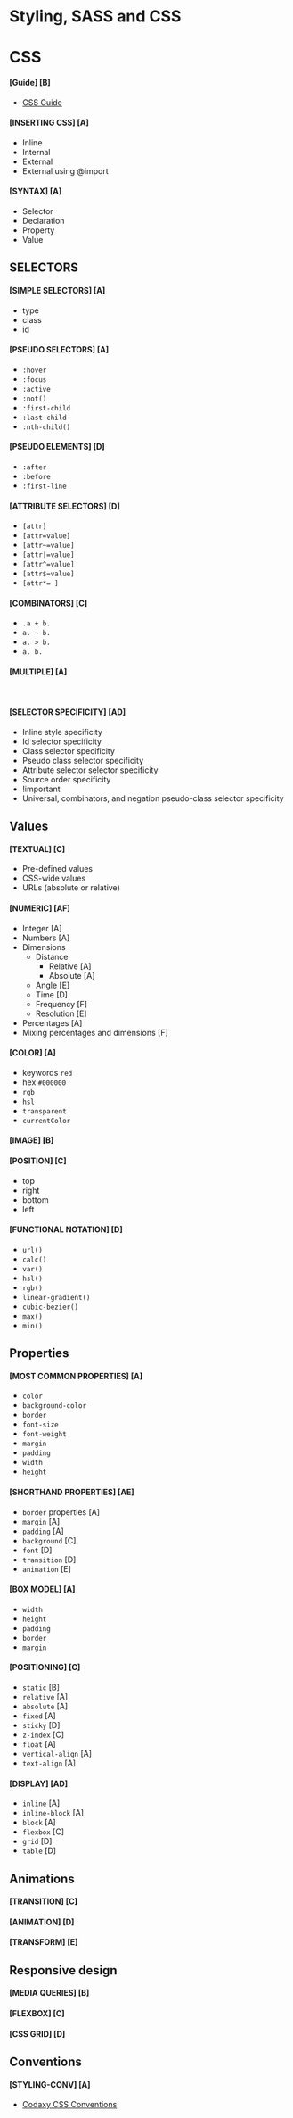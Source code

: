 # Styling, SASS and CSS

# CSS

#### [Guide] [B]
- [CSS Guide](css-guide.md)

#### [INSERTING CSS] [A]
- Inline
- Internal
- External
- External using @import

#### [SYNTAX] [A]
- Selector
- Declaration
- Property
- Value

## SELECTORS
#### [SIMPLE SELECTORS] [A]
- type
- class
- id
#### [PSEUDO SELECTORS] [A]
- `:hover`
- `:focus`
- `:active`
- `:not()`
- `:first-child`
- `:last-child`
- `:nth-child()`
#### [PSEUDO ELEMENTS] [D]
- `:after`
- `:before`
- `:first-line`
#### [ATTRIBUTE SELECTORS] [D]
- `[attr]`
- `[attr=value]`
- `[attr~=value]`
- `[attr|=value]`
- `[attr^=value]`
- `[attr$=value]`
- `[attr*= ]`
#### [COMBINATORS] [C]
- `.a + b.`
- `a. ~ b.`
- `a. > b.`
- `a. b.`
#### [MULTIPLE] [A]

<br />

#### [SELECTOR SPECIFICITY] [AD]
- Inline style specificity
- Id selector specificity
- Class selector specificity
- Pseudo class selector specificity
- Attribute selector selector specificity
- Source order specificity
- !important
- Universal, combinators, and negation pseudo-class selector specificity

## Values
#### [TEXTUAL] [C]
- Pre-defined values
- CSS-wide values 
- URLs (absolute or relative)
#### [NUMERIC] [AF] 
- Integer [A]
- Numbers [A]
- Dimensions
    - Distance 
        - Relative [A]
        - Absolute [A]
    - Angle [E]
    - Time [D]
    - Frequency [F]
    - Resolution [E]
- Percentages [A]
- Mixing percentages and dimensions [F]
#### [COLOR] [A]
- keywords `red`
- hex `#000000`
- `rgb`
- `hsl`
- `transparent`
- `currentColor`
#### [IMAGE] [B]
#### [POSITION] [C]
- top
- right
- bottom
- left
#### [FUNCTIONAL NOTATION] [D]
- `url()`
- `calc()`
- `var()`
- `hsl()`
- `rgb()`
- `linear-gradient()`
- `cubic-bezier()`
- `max()`
- `min()`

## Properties
#### [MOST COMMON PROPERTIES] [A]
- `color`
- `background-color`
- `border`
- `font-size`
- `font-weight`
- `margin`
- `padding`
- `width`
- `height`

#### [SHORTHAND PROPERTIES] [AE]
- `border` properties [A]
- `margin` [A]
- `padding` [A]
- `background` [C] 
- `font` [D]
- `transition` [D]
- `animation` [E]

#### [BOX MODEL] [A]
- `width`
- `height`
- `padding`
- `border`
- `margin`

#### [POSITIONING] [C]
- `static` [B]
- `relative` [A]
- `absolute` [A]
- `fixed` [A]
- `sticky` [D]
- `z-index` [C]
- `float` [A]
- `vertical-align` [A]
- `text-align` [A]

#### [DISPLAY] [AD]
- `inline` [A]
- `inline-block` [A]
- `block` [A]
- `flexbox` [C]
- `grid` [D]
- `table` [D]

## Animations
#### [TRANSITION] [C]
#### [ANIMATION] [D]
#### [TRANSFORM] [E]

##  Responsive design
#### [MEDIA QUERIES] [B]
#### [FLEXBOX] [C]
#### [CSS GRID] [D]

## Conventions
#### [STYLING-CONV] [A]

- [Codaxy CSS Conventions](css-conventions.md)
